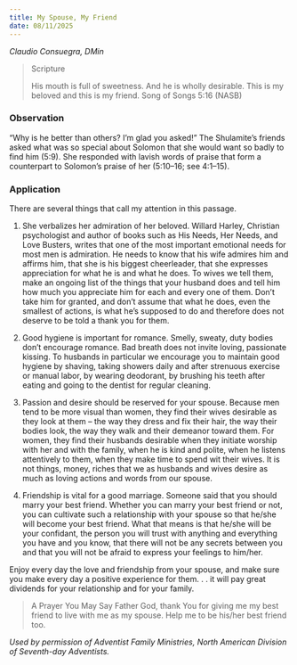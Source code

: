 ```yaml
---
title: My Spouse, My Friend
date: 08/11/2025
---
```


_Claudio Consuegra, DMin_

> <p>Scripture</p>
> His mouth is full of sweetness. And he is wholly desirable. This is my beloved and this is my friend. Song of Songs 5:16 (NASB)

### Observation

“Why is he better than others? I’m glad you asked!” The Shulamite’s friends asked what was so special about Solomon that she would want so badly to find him (5:9). She responded with lavish words of praise that form a counterpart to Solomon’s praise of her (5:10–16; see 4:1–15).

### Application

There are several things that call my attention in this passage.

1. She verbalizes her admiration of her beloved. Willard Harley, Christian psychologist and author of books such as His Needs, Her Needs, and Love Busters, writes that one of the most important emotional needs for most men is admiration. He needs to know that his wife admires him and affirms him, that she is his biggest cheerleader, that she expresses appreciation for what he is and what he does. To wives we tell them, make an ongoing list of the things that your husband does and tell him how much you appreciate him for each and every one of them. Don’t take him for granted, and don’t assume that what he does, even the smallest of actions, is what he’s supposed to do and therefore does not deserve to be told a thank you for them.

2. Good hygiene is important for romance. Smelly, sweaty, duty bodies don’t encourage romance. Bad breath does not invite loving, passionate kissing. To husbands in particular we encourage you to maintain good hygiene by shaving, taking showers daily and after strenuous exercise or manual labor, by wearing deodorant, by brushing his teeth after eating and going to the dentist for regular cleaning.

3. Passion and desire should be reserved for your spouse. Because men tend to be more visual than women, they find their wives desirable as they look at them – the way they dress and fix their hair, the way their bodies look, the way they walk and their demeanor toward them. For women, they find their husbands desirable when they initiate worship with her and with the family, when he is kind and polite, when he listens attentively to them, when they make time to spend wit their wives. It is not things, money, riches that we as husbands and wives desire as much as loving actions and words from our spouse.

4. Friendship is vital for a good marriage. Someone said that you should marry your best friend. Whether you can marry your best friend or not, you can cultivate such a relationship with your spouse so that he/she will become your best friend. What that means is that he/she will be your confidant, the person you will trust with anything and everything you have and you know, that there will not be any secrets between you and that you will not be afraid to express your feelings to him/her.

Enjoy every day the love and friendship from your spouse, and make sure you make every day a positive experience for them. . . it will pay great dividends for your relationship and for your family.

> <callout>A Prayer You May Say</callout>
> Father God, thank You for giving me my best friend to live with me as my spouse. Help me to be his/her best friend too.

_Used by permission of Adventist Family Ministries, North American Division of Seventh-day Adventists._